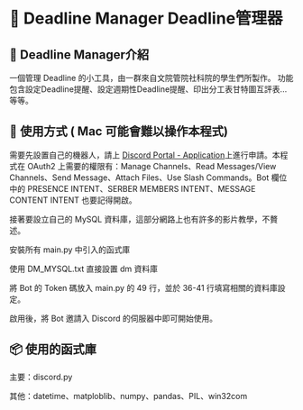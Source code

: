 # :wave: Deadline Manager Deadline管理器

## 🤖 Deadline Manager介紹

一個管理 Deadline 的小工具，由一群來自文院管院社科院的學生們所製作。
功能包含設定Deadline提醒、設定週期性Deadline提醒、印出分工表甘特圖互評表...等等。

## 📖 使用方式 ( Mac 可能會難以操作本程式)

需要先設置自己的機器人，請上 [Discord Portal - Application](https://discord.com/developers/applications)上進行申請。本程式在 OAuth2 上需要的權限有：Manage Channels、Read Messages/View Channels、Send Message、Attach Files、Use Slash Commands。Bot 欄位中的 PRESENCE INTENT、SERBER MEMBERS INTENT、MESSAGE CONTENT INTENT 也要記得開啟。

接著要設立自己的 MySQL 資料庫，這部分網路上也有許多的影片教學，不贅述。

安裝所有 main.py 中引入的函式庫

使用 DM_MYSQL.txt 直接設置 dm 資料庫

將 Bot 的 Token 碼放入 main.py 的 49 行，並於 36-41 行填寫相關的資料庫設定。

啟用後，將 Bot 邀請入 Discord 的伺服器中即可開始使用。

## 📦 使用的函式庫

主要：discord.py

其他：datetime、matploblib、numpy、pandas、PIL、win32com


